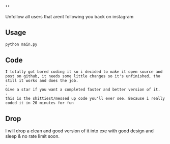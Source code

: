 ## ..
Unfollow all users that arent following you back on instagram

## Usage
```bash
python main.py
```

## Code
```
I totally got bored coding it so i decided to make it open source and post on github, it needs some little changes so it's unfinished, tho still it works and does the job.
-
Give a star if you want a completed faster and better version of it.
-
this is the shittiest/messed up code you'll ever see. Because i really coded it in 20 minutes for fun
```

## Drop

 I will drop a clean and good version of it into exe with good design and sleep & no rate limit soon.
